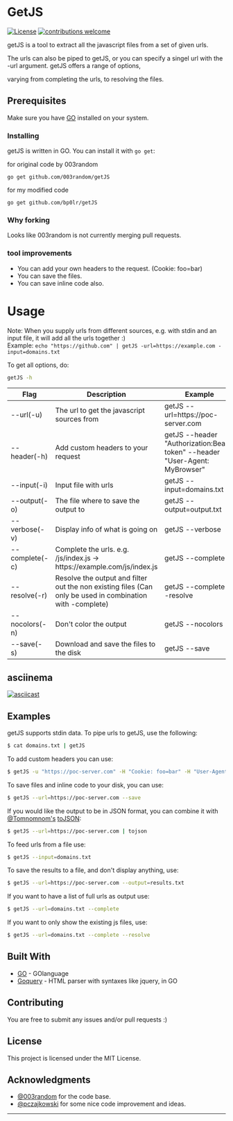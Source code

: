 # GetJS
[![License](https://img.shields.io/badge/license-MIT-_red.svg)](https://opensource.org/licenses/MIT)
[![contributions welcome](https://img.shields.io/badge/contributions-welcome-brightgreen.svg?style=flat)](https://github.com/003random/getJS/issues)

getJS is a tool to extract all the javascript files from a set of given urls.  

The urls can also be piped to getJS, or you can specify a singel url with the -url argument. getJS offers a range of options,

varying from completing the urls, to resolving the files.

## Prerequisites

Make sure you have [GO](https://golang.org/) installed on your system.  

### Installing

getJS is written in GO. You can install it with `go get`:

for original code by 003random
```
go get github.com/003random/getJS
```

for my modified code
```
go get github.com/bp0lr/getJS
```

### Why forking

Looks like 003random is not currently merging pull requests.

### tool improvements

* You can add your own headers to the request. (Cookie: foo=bar)
* You can save the files.
* You can save inline code also.

# Usage  
Note: When you supply urls from different sources, e.g. with stdin and an input file, it will add all the urls together :)  
Example: `echo "https://github.com" | getJS -url=https://example.com -input=domains.txt`  

To get all  options, do:  
```bash
getJS -h
```

| Flag | Description | Example |
|------|-------------|---------|
| --url(-u)   | The url to get the javascript sources from | getJS --url=htt<span></span>ps://poc-server.com |
| --header(-h)   | Add custom headers to your request          | getJS --header "Authorization:Bearer token" --header "User-Agent: MyBrowser" |
| --input(-i)   | Input file with urls            | getJS --input=domains.txt |
| --output(-o)   | The file where to save the output to        | getJS --output=output.txt |
| --verbose(-v)  | Display info of what is going on           | getJS --verbose |
| --complete(-c)  | Complete the urls. e.g. /js/index.js -> htt<span></span>ps://example.<span></span>com/js/index.js  | getJS --complete |
| --resolve(-r)   | Resolve the output and filter out the non existing files (Can only be used in combination with -complete)   | getJS --complete --resolve |
| --nocolors(-n)   | Don't color the output   | getJS --nocolors |
| --save(-s)   | Download and save the files to the disk   | getJS --save |


## asciinema
 [![asciicast](https://asciinema.org/a/ebAbqPkLDbDss6CQTMhvf8mZL.png)](https://asciinema.org/a/ebAbqPkLDbDss6CQTMhvf8mZL)


## Examples  

getJS supports stdin data. To pipe urls to getJS, use the following:  

```bash
$ cat domains.txt | getJS
```  

To add custom headers you can use:
```bash
$ getJS -u "https://poc-server.com" -H "Cookie: foo=bar" -H "User-Agent: MyCustomAgent"
```

To save files and inline code to your disk, you can use:  
```bash
$ getJS --url=https://poc-server.com --save
```

If you would like the output to be in JSON format, you can combine it with [@Tomnomnom's](https://github.com/tomnomnom) [toJSON](https://github.com/tomnomnom/hacks/tree/master/tojson):  
```bash
$ getJS --url=https://poc-server.com | tojson
```  

To feed urls from a file use:  
```bash
$ getJS --input=domains.txt
```  

To save the results to a file, and don't display anything, use:  
```bash
$ getJS --url=https://poc-server.com --output=results.txt
```  

If you want to have a list of full urls as output use:  
```bash
$ getJS --url=domains.txt --complete
```  

If you want to only show the existing js files, use:  
```bash
$ getJS --url=domains.txt --complete --resolve
```  

## Built With

* [GO](http://golang.org/) - GOlanguage
* [Goquery](https://github.com/PuerkitoBio/goquery) - HTML parser with syntaxes like jquery, in GO


## Contributing

You are free to submit any issues and/or pull requests :)

## License

This project is licensed under the MIT License.

## Acknowledgments

* [@003random](https://github.com/003random) for the code base.
* [@pczajkowski](https://github.com/pczajkowski) for some nice code improvement and ideas.

---
